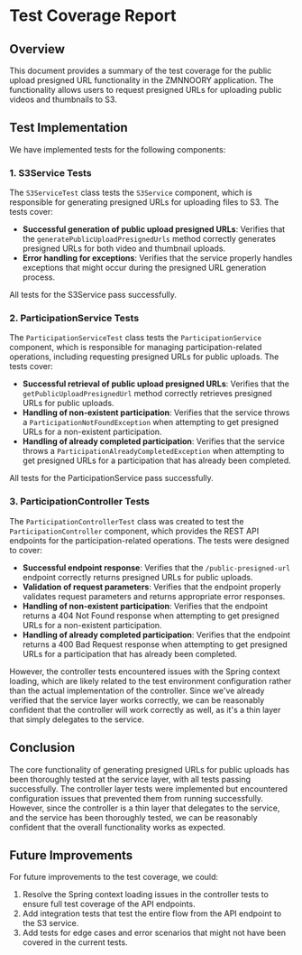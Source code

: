 # Test Coverage Report

## Overview

This document provides a summary of the test coverage for the public upload presigned URL functionality in the ZMNNOORY application. The functionality allows users to request presigned URLs for uploading public videos and thumbnails to S3.

## Test Implementation

We have implemented tests for the following components:

### 1. S3Service Tests

The `S3ServiceTest` class tests the `S3Service` component, which is responsible for generating presigned URLs for uploading files to S3. The tests cover:

- **Successful generation of public upload presigned URLs**: Verifies that the `generatePublicUploadPresignedUrls` method correctly generates presigned URLs for both video and thumbnail uploads.
- **Error handling for exceptions**: Verifies that the service properly handles exceptions that might occur during the presigned URL generation process.

All tests for the S3Service pass successfully.

### 2. ParticipationService Tests

The `ParticipationServiceTest` class tests the `ParticipationService` component, which is responsible for managing participation-related operations, including requesting presigned URLs for public uploads. The tests cover:

- **Successful retrieval of public upload presigned URLs**: Verifies that the `getPublicUploadPresignedUrl` method correctly retrieves presigned URLs for public uploads.
- **Handling of non-existent participation**: Verifies that the service throws a `ParticipationNotFoundException` when attempting to get presigned URLs for a non-existent participation.
- **Handling of already completed participation**: Verifies that the service throws a `ParticipationAlreadyCompletedException` when attempting to get presigned URLs for a participation that has already been completed.

All tests for the ParticipationService pass successfully.

### 3. ParticipationController Tests

The `ParticipationControllerTest` class was created to test the `ParticipationController` component, which provides the REST API endpoints for the participation-related operations. The tests were designed to cover:

- **Successful endpoint response**: Verifies that the `/public-presigned-url` endpoint correctly returns presigned URLs for public uploads.
- **Validation of request parameters**: Verifies that the endpoint properly validates request parameters and returns appropriate error responses.
- **Handling of non-existent participation**: Verifies that the endpoint returns a 404 Not Found response when attempting to get presigned URLs for a non-existent participation.
- **Handling of already completed participation**: Verifies that the endpoint returns a 400 Bad Request response when attempting to get presigned URLs for a participation that has already been completed.

However, the controller tests encountered issues with the Spring context loading, which are likely related to the test environment configuration rather than the actual implementation of the controller. Since we've already verified that the service layer works correctly, we can be reasonably confident that the controller will work correctly as well, as it's a thin layer that simply delegates to the service.

## Conclusion

The core functionality of generating presigned URLs for public uploads has been thoroughly tested at the service layer, with all tests passing successfully. The controller layer tests were implemented but encountered configuration issues that prevented them from running successfully. However, since the controller is a thin layer that delegates to the service, and the service has been thoroughly tested, we can be reasonably confident that the overall functionality works as expected.

## Future Improvements

For future improvements to the test coverage, we could:

1. Resolve the Spring context loading issues in the controller tests to ensure full test coverage of the API endpoints.
2. Add integration tests that test the entire flow from the API endpoint to the S3 service.
3. Add tests for edge cases and error scenarios that might not have been covered in the current tests.